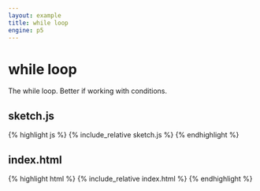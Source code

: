```yaml
---
layout: example
title: while loop
engine: p5
---
```


# while loop

The while loop. Better if working with conditions.  

## sketch.js 
{% highlight js %}
{% include_relative sketch.js %}
{% endhighlight %}
## index.html 
{% highlight html %}
{% include_relative index.html %}
{% endhighlight %}
